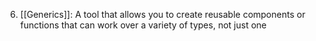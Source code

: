 6. [[Generics]]: A tool that allows you to create reusable components or functions that can work over a variety of types, not just one
